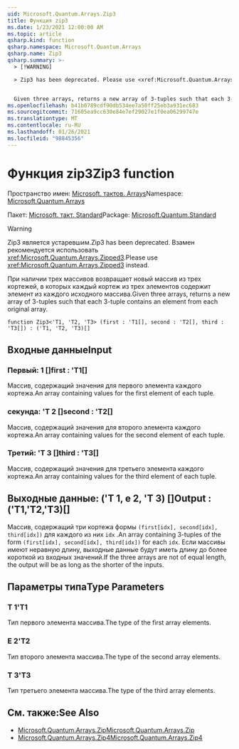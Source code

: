```yaml
---
uid: Microsoft.Quantum.Arrays.Zip3
title: Функция zip3
ms.date: 1/23/2021 12:00:00 AM
ms.topic: article
qsharp.kind: function
qsharp.namespace: Microsoft.Quantum.Arrays
qsharp.name: Zip3
qsharp.summary: >-
  > [!WARNING]

  > Zip3 has been deprecated. Please use <xref:Microsoft.Quantum.Arrays.Zipped3> instead.


  Given three arrays, returns a new array of 3-tuples such that each 3-tuple contains an element from each original array.
ms.openlocfilehash: b41b0789cdf90db534ee7a50ff25eb3a931ec683
ms.sourcegitcommit: 71605ea9cc630e84e7ef29027e1f0ea06299747e
ms.translationtype: MT
ms.contentlocale: ru-RU
ms.lasthandoff: 01/26/2021
ms.locfileid: "98845356"
---
```

# <a name="zip3-function"></a><span data-ttu-id="8911d-102">Функция zip3</span><span class="sxs-lookup"><span data-stu-id="8911d-102">Zip3 function</span></span>

<span data-ttu-id="8911d-103">Пространство имен: [Microsoft. тактов. Arrays](xref:Microsoft.Quantum.Arrays)</span><span class="sxs-lookup"><span data-stu-id="8911d-103">Namespace: [Microsoft.Quantum.Arrays](xref:Microsoft.Quantum.Arrays)</span></span>

<span data-ttu-id="8911d-104">Пакет: [Microsoft. такт. Standard](https://nuget.org/packages/Microsoft.Quantum.Standard)</span><span class="sxs-lookup"><span data-stu-id="8911d-104">Package: [Microsoft.Quantum.Standard](https://nuget.org/packages/Microsoft.Quantum.Standard)</span></span>


> [!WARNING]
> <span data-ttu-id="8911d-105">Zip3 является устаревшим.</span><span class="sxs-lookup"><span data-stu-id="8911d-105">Zip3 has been deprecated.</span></span> <span data-ttu-id="8911d-106">Взамен рекомендуется использовать <xref:Microsoft.Quantum.Arrays.Zipped3>.</span><span class="sxs-lookup"><span data-stu-id="8911d-106">Please use <xref:Microsoft.Quantum.Arrays.Zipped3> instead.</span></span>

<span data-ttu-id="8911d-107">При наличии трех массивов возвращает новый массив из трех кортежей, в которых каждый кортеж из трех элементов содержит элемент из каждого исходного массива.</span><span class="sxs-lookup"><span data-stu-id="8911d-107">Given three arrays, returns a new array of 3-tuples such that each 3-tuple contains an element from each original array.</span></span>

```qsharp
function Zip3<'T1, 'T2, 'T3> (first : 'T1[], second : 'T2[], third : 'T3[]) : ('T1, 'T2, 'T3)[]
```


## <a name="input"></a><span data-ttu-id="8911d-108">Входные данные</span><span class="sxs-lookup"><span data-stu-id="8911d-108">Input</span></span>

### <a name="first--t1"></a><span data-ttu-id="8911d-109">Первый: 1 []</span><span class="sxs-lookup"><span data-stu-id="8911d-109">first : 'T1[]</span></span>

<span data-ttu-id="8911d-110">Массив, содержащий значения для первого элемента каждого кортежа.</span><span class="sxs-lookup"><span data-stu-id="8911d-110">An array containing values for the first element of each tuple.</span></span>


### <a name="second--t2"></a><span data-ttu-id="8911d-111">секунда: 'T 2 []</span><span class="sxs-lookup"><span data-stu-id="8911d-111">second : 'T2[]</span></span>

<span data-ttu-id="8911d-112">Массив, содержащий значения для второго элемента каждого кортежа.</span><span class="sxs-lookup"><span data-stu-id="8911d-112">An array containing values for the second element of each tuple.</span></span>


### <a name="third--t3"></a><span data-ttu-id="8911d-113">Третий: 'T 3 []</span><span class="sxs-lookup"><span data-stu-id="8911d-113">third : 'T3[]</span></span>

<span data-ttu-id="8911d-114">Массив, содержащий значения для третьего элемента каждого кортежа.</span><span class="sxs-lookup"><span data-stu-id="8911d-114">An array containing values for the third element of each tuple.</span></span>



## <a name="output--t1t2t3"></a><span data-ttu-id="8911d-115">Выходные данные: ('T 1, е 2, 'T 3) []</span><span class="sxs-lookup"><span data-stu-id="8911d-115">Output : ('T1,'T2,'T3)[]</span></span>

<span data-ttu-id="8911d-116">Массив, содержащий три кортежа формы `(first[idx], second[idx], third[idx])` для каждого из них `idx` .</span><span class="sxs-lookup"><span data-stu-id="8911d-116">An array containing 3-tuples of the form `(first[idx], second[idx], third[idx])` for each `idx`.</span></span> <span data-ttu-id="8911d-117">Если массивы имеют неравную длину, выходные данные будут иметь длину до более короткой из входных значений.</span><span class="sxs-lookup"><span data-stu-id="8911d-117">If the three arrays are not of equal length, the output will be as long as the shorter of the inputs.</span></span>

## <a name="type-parameters"></a><span data-ttu-id="8911d-118">Параметры типа</span><span class="sxs-lookup"><span data-stu-id="8911d-118">Type Parameters</span></span>

### <a name="t1"></a><span data-ttu-id="8911d-119">Т 1</span><span class="sxs-lookup"><span data-stu-id="8911d-119">'T1</span></span>

<span data-ttu-id="8911d-120">Тип первого элемента массива.</span><span class="sxs-lookup"><span data-stu-id="8911d-120">The type of the first array elements.</span></span>
### <a name="t2"></a><span data-ttu-id="8911d-121">Е 2</span><span class="sxs-lookup"><span data-stu-id="8911d-121">'T2</span></span>

<span data-ttu-id="8911d-122">Тип второго элемента массива.</span><span class="sxs-lookup"><span data-stu-id="8911d-122">The type of the second array elements.</span></span>
### <a name="t3"></a><span data-ttu-id="8911d-123">Т 3</span><span class="sxs-lookup"><span data-stu-id="8911d-123">'T3</span></span>

<span data-ttu-id="8911d-124">Тип третьего элемента массива.</span><span class="sxs-lookup"><span data-stu-id="8911d-124">The type of the third array elements.</span></span>

## <a name="see-also"></a><span data-ttu-id="8911d-125">См. также:</span><span class="sxs-lookup"><span data-stu-id="8911d-125">See Also</span></span>

- [<span data-ttu-id="8911d-126">Microsoft.Quantum.Arrays.Zip</span><span class="sxs-lookup"><span data-stu-id="8911d-126">Microsoft.Quantum.Arrays.Zip</span></span>](xref:Microsoft.Quantum.Arrays.Zip)
- [<span data-ttu-id="8911d-127">Microsoft.Quantum.Arrays.Zip4</span><span class="sxs-lookup"><span data-stu-id="8911d-127">Microsoft.Quantum.Arrays.Zip4</span></span>](xref:Microsoft.Quantum.Arrays.Zip4)